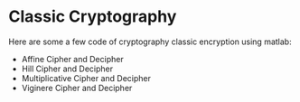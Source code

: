 # Classic Cryptography 

Here are some a few code of cryptography classic encryption using matlab: 
- Affine Cipher and Decipher 
- Hill Cipher and Decipher 
- Multiplicative Cipher and Decipher 
- Viginere Cipher and Decipher 
